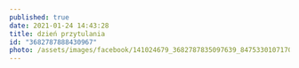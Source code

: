 ```yaml
---
published: true
date: 2021-01-24 14:43:28
title: dzień przytulania
id: "3682787888430967"
photo: /assets/images/facebook/141024679_3682787835097639_8475330107170675870_o.jpg
---
```

